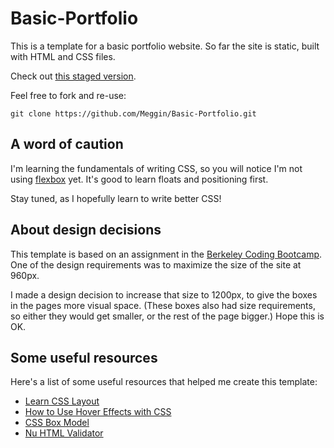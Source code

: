 # Basic-Portfolio

This is a template for a basic portfolio website.
So far the site is static, built with HTML and CSS files.

Check out [this staged version](https://mysterious-brushlands-16203.herokuapp.com/portfolio.html).

Feel free to fork and re-use:

`git clone https://github.com/Meggin/Basic-Portfolio.git`

## A word of caution

I'm learning the fundamentals of writing CSS,
so you will notice I'm not using [flexbox](https://css-tricks.com/snippets/css/a-guide-to-flexbox/) yet.
It's good to learn floats and positioning first.

Stay tuned, as I hopefully learn to write better CSS!


## About design decisions

This template is based on an assignment in the [Berkeley Coding Bootcamp](https://codingbootcamp.berkeley.edu).
One of the design requirements was to maximize the size of the site at 960px.

I made a design decision to increase that size to 1200px,
to give the boxes in the pages more visual space.
(These boxes also had size requirements,
so either they would get smaller, or the rest of the page bigger.)
Hope this is OK.

## Some useful resources

Here's a list of some useful resources that helped me create this template:

* [Learn CSS Layout](http://learnlayout.com/)
* [How to Use Hover Effects with CSS](http://www.codeitpretty.com/2013/06/how-to-use-css-hover-effects.html)
* [CSS Box Model](https://developer.mozilla.org/en-US/docs/Web/CSS/CSS_Box_Model)
* [Nu HTML Validator](https://validator.w3.org/nu/#textarea)

